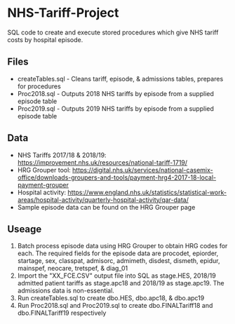 # NHS-Tariff-Project  
SQL code to create and execute stored procedures which give NHS tariff costs by hospital episode.  

## Files  
- createTables.sql - Cleans tariff, episode, & admissions tables, prepares for procedures  
- Proc2018.sql - Outputs 2018 NHS tariffs by episode from a supplied episode table  
- Proc2019.sql - Outputs 2019 NHS tariffs by episode from a supplied episode table  

## Data  
- NHS Tariffs 2017/18 & 2018/19: https://improvement.nhs.uk/resources/national-tariff-1719/  
- HRG Grouper tool: https://digital.nhs.uk/services/national-casemix-office/downloads-groupers-and-tools/payment-hrg4-2017-18-local-payment-grouper  
- Hospital activity: https://www.england.nhs.uk/statistics/statistical-work-areas/hospital-activity/quarterly-hospital-activity/qar-data/  
- Sample episode data can be found on the HRG Grouper page  

## Useage
1. Batch process episode data using HRG Grouper to obtain HRG codes for each. The required fields for the episode data are procodet, epiorder, startage, sex, classpat, admisorc, admimeth, disdest, dismeth, epidur, mainspef, neocare, tretspef, & diag_01  
2. Import the "XX_FCE.CSV" output file into SQL as stage.HES, 2018/19 admitted patient tariffs as stage.apc18 and 2018/19 as stage.apc19. The admissions data is non-essential.  
3. Run createTables.sql to create dbo.HES, dbo.apc18, & dbo.apc19  
4. Run Proc2018.sql and Proc2019.sql to create dbo.FINALTariff18 and dbo.FINALTariff19 respectively  